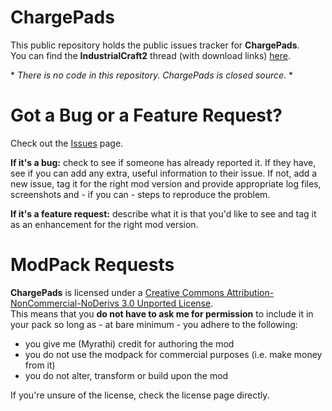 ChargePads
==========

This public repository holds the public issues tracker for **ChargePads**.  
You can find the **IndustrialCraft2** thread (with download links) [here](http://smarturl.it/ChargePads).

\* _There is no code in this repository. ChargePads is closed source._ \*

Got a Bug or a Feature Request?
===============================

Check out the [Issues](https://github.com/Myrathi/ChargePadsEx/issues) page.

**If it's a bug:** check to see if someone has already reported it. If they have,
see if you can add any extra, useful information to their issue. If not, add
a new issue, tag it for the right mod version and provide appropriate log
files, screenshots and - if you can - steps to reproduce the problem.

**If it's a feature request:** describe what it is that you'd like to see and
tag it as an enhancement for the right mod version.

ModPack Requests
================

**ChargePads** is licensed under a [Creative Commons Attribution-NonCommercial-NoDerivs 3.0 Unported License](http://creativecommons.org/licenses/by-nc-nd/3.0/deed.en_GB).  
This means that you **do not have to ask me for permission** to include it in
your pack so long as - at bare minimum - you adhere to the following:
- you give me (Myrathi) credit for authoring the mod
- you do not use the modpack for commercial purposes (i.e. make money from it)
- you do not alter, transform or build upon the mod

If you're unsure of the license, check the license page directly.
